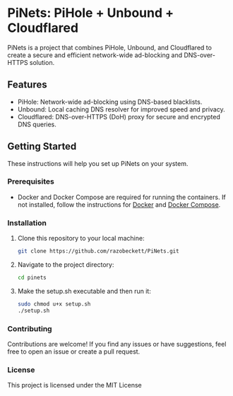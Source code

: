 # PiNets: PiHole + Unbound + Cloudflared

PiNets is a project that combines PiHole, Unbound, and Cloudflared to create a secure and efficient network-wide ad-blocking and DNS-over-HTTPS solution.

## Features

- PiHole: Network-wide ad-blocking using DNS-based blacklists.
- Unbound: Local caching DNS resolver for improved speed and privacy.
- Cloudflared: DNS-over-HTTPS (DoH) proxy for secure and encrypted DNS queries.

## Getting Started

These instructions will help you set up PiNets on your system.

### Prerequisites

- Docker and Docker Compose are required for running the containers. If not installed, follow the instructions for [Docker](https://docs.docker.com/get-docker/) and [Docker Compose](https://docs.docker.com/compose/install/).

### Installation

1. Clone this repository to your local machine:

   ```sh
   git clone https://github.com/razobeckett/PiNets.git

2. Navigate to the project directory:

   ```sh
   cd pinets

3. Make the setup.sh executable and then run it:

   ```sh
   sudo chmod u+x setup.sh
   ./setup.sh

### Contributing
Contributions are welcome! If you find any issues or have suggestions, feel free to open an issue or create a pull request.

### License 
This project is licensed under the MIT License 
